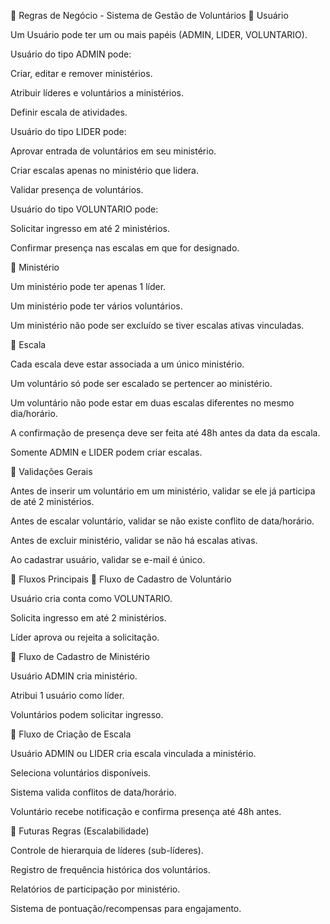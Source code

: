 📜 Regras de Negócio - Sistema de Gestão de Voluntários
🔹 Usuário

Um Usuário pode ter um ou mais papéis (ADMIN, LIDER, VOLUNTARIO).

Usuário do tipo ADMIN pode:

Criar, editar e remover ministérios.

Atribuir líderes e voluntários a ministérios.

Definir escala de atividades.

Usuário do tipo LIDER pode:

Aprovar entrada de voluntários em seu ministério.

Criar escalas apenas no ministério que lidera.

Validar presença de voluntários.

Usuário do tipo VOLUNTARIO pode:

Solicitar ingresso em até 2 ministérios.

Confirmar presença nas escalas em que for designado.

🔹 Ministério

Um ministério pode ter apenas 1 líder.

Um ministério pode ter vários voluntários.

Um ministério não pode ser excluído se tiver escalas ativas vinculadas.

🔹 Escala

Cada escala deve estar associada a um único ministério.

Um voluntário só pode ser escalado se pertencer ao ministério.

Um voluntário não pode estar em duas escalas diferentes no mesmo dia/horário.

A confirmação de presença deve ser feita até 48h antes da data da escala.

Somente ADMIN e LIDER podem criar escalas.

🔹 Validações Gerais

Antes de inserir um voluntário em um ministério, validar se ele já participa de até 2 ministérios.

Antes de escalar voluntário, validar se não existe conflito de data/horário.

Antes de excluir ministério, validar se não há escalas ativas.

Ao cadastrar usuário, validar se e-mail é único.

🔹 Fluxos Principais
📌 Fluxo de Cadastro de Voluntário

Usuário cria conta como VOLUNTARIO.

Solicita ingresso em até 2 ministérios.

Líder aprova ou rejeita a solicitação.

📌 Fluxo de Cadastro de Ministério

Usuário ADMIN cria ministério.

Atribui 1 usuário como líder.

Voluntários podem solicitar ingresso.

📌 Fluxo de Criação de Escala

Usuário ADMIN ou LIDER cria escala vinculada a ministério.

Seleciona voluntários disponíveis.

Sistema valida conflitos de data/horário.

Voluntário recebe notificação e confirma presença até 48h antes.

🔹 Futuras Regras (Escalabilidade)

Controle de hierarquia de líderes (sub-líderes).

Registro de frequência histórica dos voluntários.

Relatórios de participação por ministério.

Sistema de pontuação/recompensas para engajamento.